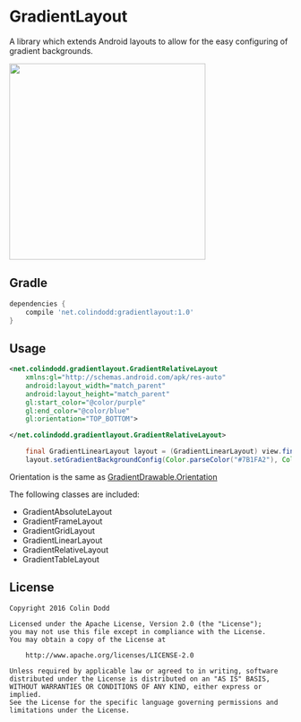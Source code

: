 GradientLayout
===============
A library which extends Android layouts to allow for the easy configuring of gradient backgrounds.

<img src="https://raw.githubusercontent.com/csdodd/GradientLayout/master/demo.gif" width="350">

Gradle
------
```groovy
dependencies {
    compile 'net.colindodd:gradientlayout:1.0'
}
```

Usage
-----
```xml
<net.colindodd.gradientlayout.GradientRelativeLayout
    xmlns:gl="http://schemas.android.com/apk/res-auto"
    android:layout_width="match_parent"
    android:layout_height="match_parent"
    gl:start_color="@color/purple"
    gl:end_color="@color/blue"
    gl:orientation="TOP_BOTTOM">

</net.colindodd.gradientlayout.GradientRelativeLayout>

```

```java
    final GradientLinearLayout layout = (GradientLinearLayout) view.findViewById(R.id.root);
    layout.setGradientBackgroundConfig(Color.parseColor("#7B1FA2"), Color.parseColor("#009688"), GradientDrawable.Orientation.BL_TR);

```

Orientation is the same as [GradientDrawable.Orientation](https://developer.android.com/reference/android/graphics/drawable/GradientDrawable.Orientation.html)

The following classes are included:
 - GradientAbsoluteLayout
 - GradientFrameLayout
 - GradientGridLayout
 - GradientLinearLayout
 - GradientRelativeLayout
 - GradientTableLayout

License
-------

    Copyright 2016 Colin Dodd

    Licensed under the Apache License, Version 2.0 (the "License");
    you may not use this file except in compliance with the License.
    You may obtain a copy of the License at

        http://www.apache.org/licenses/LICENSE-2.0

    Unless required by applicable law or agreed to in writing, software
    distributed under the License is distributed on an "AS IS" BASIS,
    WITHOUT WARRANTIES OR CONDITIONS OF ANY KIND, either express or implied.
    See the License for the specific language governing permissions and
    limitations under the License.
